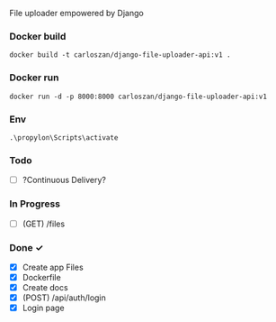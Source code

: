 File uploader empowered by Django

### Docker build

```
docker build -t carloszan/django-file-uploader-api:v1 .
```

### Docker run

```
docker run -d -p 8000:8000 carloszan/django-file-uploader-api:v1
```

### Env

```
.\propylon\Scripts\activate
```

### Todo

- [ ] ?Continuous Delivery?

### In Progress

- [ ] (GET) /files

### Done ✓

- [x] Create app Files
- [x] Dockerfile
- [x] Create docs
- [x] (POST) /api/auth/login
- [x] Login page
